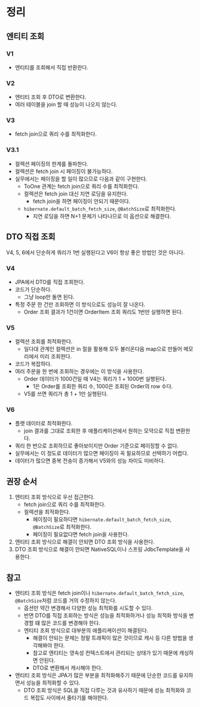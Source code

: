 # 정리

## 엔티티 조회

### V1

- 엔티티를 조회해서 직접 반환한다.

### V2

- 엔티티 조회 후 DTO로 변환한다.
- 여러 테이블을 join 할 때 성능이 나오지 않는다.

### V3

- fetch join으로 쿼리 수를 최적화한다.

### V3.1

- 컬렉션 페이징의 한계를 돌파한다.
- 컬렉션은 fetch join 시 페이징이 불가능하다.
- 실무에서는 페이징을 할 일이 많으므로 다음과 같이 구현한다.
    - ToOne 관계는 fetch join으로 쿼리 수를 최적화한다.
    - 컬렉션은 fetch join 대신 지연 로딩을 유지한다.
        - fetch join을 하면 페이징이 안되기 때문이다.
    - `hibernate.default_batch_fetch_size`, `@BatchSize`로 최적화한다.
        - 지연 로딩을 하면 N+1 문제가 나타나므로 이 옵션으로 해결한다.

## DTO 직접 조회

V4, 5, 6에서 단순하게 쿼리가 1번 실행된다고 V6이 항상 좋은 방법인 것은 아니다.

### V4

- JPA에서 DTO를 직접 조회한다.
- 코드가 단순하다.
    - 그냥 loop만 돌면 된다.
- 특정 주문 한 건만 조회하면 이 방식으로도 성능이 잘 나온다.
    - Order 조회 결과가 1건이면 OrderItem 조회 쿼리도 1번만 실행하면 된다.

### V5

- 컬렉션 조회를 최적화한다.
    - 일다대 관계인 컬렉션은 in 절을 활용해 모두 불러온다음 map으로 만들어 메모리에서 미리 조회한다.
- 코드가 복잡하다.
- 여러 주문을 한 번에 조회하는 경우에는 이 방식을 사용한다.
    - Order 데이터가 1000건일 때 V4는 쿼리가 1 + 1000번 실행된다.
        - 1은 Order를 조회한 쿼리 수, 1000은 조회된 Order의 row 수다.
    - V5를 쓰면 쿼리가 총 1 + 1만 실행된다.

### V6

- 플랫 데이터로 최적화한다.
    - join 결과를 그대로 조회한 후 애플리케이션에서 원하는 모약으로 직접 변환한다.
- 쿼리 한 번으로 조회하므로 좋아보이지만 Order 기준으로 페이징할 수 없다.
- 실무에서는 이 정도로 데이터가 많으면 페이징이 꼭 필요하므로 선택하기 어렵다.
- 데이터가 많으면 중복 전송이 증가해서 V5와의 성능 차이도 미비하다.

## 권장 순서

1. 엔티티 조회 방식으로 우선 접근한다.
    - fetch join으로 쿼리 수를 최적화한다.
    - 컬렉션을 최적화한다.
        - 페이징이 필요하다면 `hibernate.default_batch_fetch_size`, `@BatchSize`로 최적화한다.
        - 페이징이 필요없다면 fetch join을 사용한다.
2. 엔티티 조회 방식으로 해결이 안되면 DTO 조회 방식을 사용한다.
3. DTO 조회 방식으로 해결이 안되면 NativeSQL이나 스프링 JdbcTemplate을 사용한다.

## 참고

- 엔티티 조회 방식은 fetch join이나 `hibernate.default_batch_fetch_size`, `@BatchSize`처럼 코드를 거의 수정하지 않는다.
    - 옵션만 약간 변경해서 다양한 성능 최적화를 시도할 수 있다.
    - 반면 DTO를 직접 조회하는 방식은 성능을 최적화하거나 성능 최적화 방식을 변경할 떄 많은 코드를 변경해야 한다.
    - 엔티티 조회 방식으로 대부분의 애플리케이션이 해결된다.
        - 해결이 안되는 문제는 정말 트래픽이 많은 것이므로 캐시 등 다른 방법을 생각해봐야 한다.
        - 참고로 엔티티는 영속성 컨텍스트에서 관리되는 상태가 있기 때문에 캐싱하면 안된다.
        - DTO로 변환해서 캐시해야 한다.
- 엔티티 조회 방식은 JPA가 많은 부분을 최적화해주기 때문에 단순한 코드를 유지하면서 성능을 최적화할 수 있다.
    - DTO 조회 방식은 SQL을 직접 다루는 것과 유사하기 때문에 성능 최적화와 코드 복잡도 사이에서 줄타기를 해야한다.